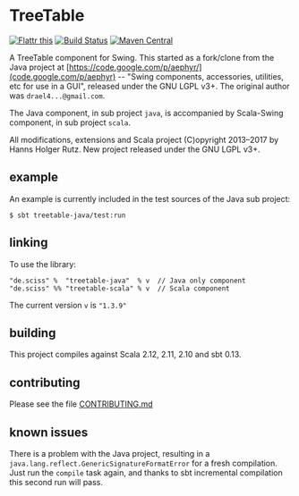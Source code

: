 # TreeTable

[![Flattr this](http://api.flattr.com/button/flattr-badge-large.png)](https://flattr.com/submit/auto?user_id=sciss&url=https%3A%2F%2Fgithub.com%2FSciss%2FTreeTable&title=TreeTable&language=Scala&tags=github&category=software)
[![Build Status](https://travis-ci.org/Sciss/TreeTable.svg?branch=master)](https://travis-ci.org/Sciss/TreeTable)
[![Maven Central](https://maven-badges.herokuapp.com/maven-central/de.sciss/treetable-scala_2.11/badge.svg)](https://maven-badges.herokuapp.com/maven-central/de.sciss/treetable-scala_2.11)

A TreeTable component for Swing. This started as a fork/clone from the Java project at [https://code.google.com/p/aephyr/](code.google.com/p/aephyr) -- "Swing components, accessories, utilities, etc for use in a GUI", released under the GNU LGPL v3+. The original author was `drael4...@gmail.com`.

The Java component, in sub project `java`, is accompanied by Scala-Swing component, in sub project `scala`.

All modifications, extensions and Scala project (C)opyright 2013&ndash;2017 by Hanns Holger Rutz. New project released under the GNU LGPL v3+.

## example

An example is currently included in the test sources of the Java sub project:

    $ sbt treetable-java/test:run

## linking

To use the library:

    "de.sciss" %  "treetable-java"  % v  // Java only component
    "de.sciss" %% "treetable-scala" % v  // Scala component

The current version `v` is `"1.3.9"`

## building

This project compiles against Scala 2.12, 2.11, 2.10 and sbt 0.13.

## contributing

Please see the file [CONTRIBUTING.md](CONTRIBUTING.md)

## known issues

There is a problem with the Java project, resulting in a `java.lang.reflect.GenericSignatureFormatError` for a fresh compilation. Just run the `compile` task again, and thanks to sbt incremental compilation this second run will pass.
